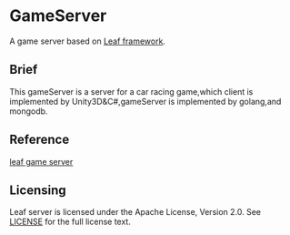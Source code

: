 GameServer
===========
A game server based on [Leaf framework](https://github.com/name5566/leaf).

## Brief
This gameServer is a server for a car racing game,which client is implemented by Unity3D&C#,gameServer is implemented 
by golang,and mongodb.


## Reference
[leaf game server](https://github.com/name5566/leaf)

Licensing
--------

Leaf server is licensed under the Apache License, Version 2.0. See [LICENSE](https://github.com/name5566/leafserver/blob/master/LICENSE) for the full license text.

